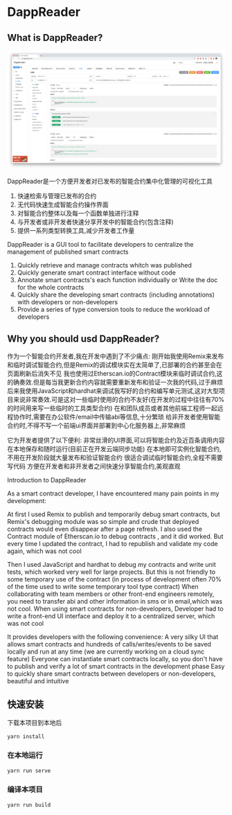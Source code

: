 # DappReader


## What is DappReader?

![cover](https://github.com/DappReader/DappReader/blob/main/img/intro1.png)


DappReader是一个方便开发者对已发布的智能合约集中化管理的可视化工具
1. 快速检索与管理已发布的合约
2. 无代码快速生成智能合约操作界面
3. 对智能合约整体以及每一个函数单独进行注释
4. 与开发者或非开发者快速分享开发中的智能合约(包含注释)
5. 提供一系列类型转换工具,减少开发者工作量

DappReader is a GUI tool to facilitate developers to centralize the management of published smart contracts
1. Quickly retrieve and manage contracts whitch was published
2. Quickly generate smart contract interface without code
3. Annotate smart contracts's each function individually or Write the doc for the whole contracts
4. Quickly share the developing smart contracts (including annotations) with developers or non-developers
5. Provide a series of type conversion tools to reduce the workload of developers


## Why you should usd DappReader?

作为一个智能合约开发者,我在开发中遇到了不少痛点:
刚开始我使用Remix来发布和临时调试智能合约,但是Remix的调试模块实在太简单了,已部署的合约甚至会在页面刷新后消失不见
我也使用过Etherscan.io的Contract模块来临时调试合约,这的确奏效.但是每当我更新合约内容就需要重新发布和验证一次我的代码,过于麻烦
后来我使用JavaScript和hardhat来调试我写好的合约和编写单元测试,这对大型项目来说非常奏效.可是这对一些临时使用的合约不友好(在开发的过程中往往有70%的时间用来写一些临时的工具类型合约)
在和团队成员或者其他前端工程师一起远程协作时,需要在办公软件/email中传输abi等信息,十分繁琐
给非开发者使用智能合约时,不得不写一个前端ui界面并部署到中心化服务器上,非常麻烦


它为开发者提供了以下便利:
非常丝滑的UI界面,可以将智能合约及近百条调用内容在本地保存和随时运行(目前正在开发云端同步功能)
在本地即可实例化智能合约,不用在开发阶段就大量发布和验证智能合约
很适合调试临时智能合约,全程不需要写代码
方便在开发者和非开发者之间快速分享智能合约,美观直观


Introduction to DappReader

As a smart contract developer, I have encountered many pain points in my development:

At first I used Remix to publish and temporarily debug smart contracts, but Remix's debugging module was so simple and crude that deployed contracts would even disappear after a page refresh.
I also used the Contract module of Etherscan.io to debug contracts , and it did worked. But every time I updated the contract, I had to republish and validate my code again, which was not cool

Then I used JavaScript and hardhat to debug my contracts and write unit tests, which worked very well for large projects. But this is not friendly to some temporary use of the contract (in process of development often 70% of the time used to write some temporary tool type contract)
When collaborating with team members or other front-end engineers remotely, you need to transfer abi and other information in sms or in email,which was not cool.
When using smart contracts for non-developers, Developer had to write a front-end UI interface and deploy it to a centralized server, which was not cool

It provides developers with the following convenience:
A very silky UI that allows smart contracts and hundreds of calls/writes/events to be saved locally and run at any time (we are currently working on a cloud sync feature)
Everyone can instantiate smart contracts locally, so you don't have to publish and verify a lot of smart contracts in the development phase
Easy to quickly share smart contracts between developers or non-developers, beautiful and intuitive

## 快速安装

下载本项目到本地后

```
yarn install
```

### 在本地运行
```
yarn run serve
```

### 编译本项目
```
yarn run build
```

